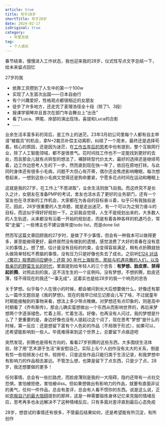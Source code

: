 ```yaml
---
article: true
title: 写于28岁
shortTitle: 写于28岁
date: 2024-02-17
isOriginal: true
category:
  - 年度总结
tag:  
  - 个人成长
---
```


春节结束，慢慢进入工作状态，我也迎来我的28岁，仪式性写点文字总结一下，给未来留点回忆

27岁的我

- 依靠工资攒到了人生中的第一个100w
- 实现了人生首次出国——日本自由行
- 有个兴趣爱好，性格观点都很相近的女朋友
- 徒步了许多地方，还走完了麦理浩径全十段（除了1、3段）
- 报课学钢琴并且首次在部门年会舞台上“出丑”
- 看了Luca、押尾、岸部的演出现场，喜提和Luca的合影
- ……

业余生活丰富多彩的背后，是工作上的迷茫。23年3月初公司里每个人都有自主申请“被裁员”的机会，拿N+2裁员补偿主动离职，纠结了一个周末，最终还是选择苟着。核心的原因，还是因为迷茫，在[工作五年后的思考](20230824_think_after_five_years_work.md)中也有提到，整个互联网行业，除了人工智能领域，都不是很景气。花时间找工作也不一定能找到更好的去处，而且那会儿就有点转型的想法了，裸辞转型代价太大，最好的选择还是继续苟着，边工作边思考人生的下一步，然而直到现在快一年了，依旧在原地打转。与此同时身体还有很多小毛病，问题不大但心有芥蒂，偶尔还会焦虑影响睡眠，每次想卷起来，一想到这些小毛病又觉得还是狗命要紧，宁愿多花点时间在运动和睡眠上

这就是我的27岁，在工作上“不思进取”，业余生活则放飞自我。而这终究不是长久之计，女朋友在准备PMP的考试，舍友也活水去了更好的业务部门，还有一个室友也在寻求新的工作机会，大家都在为各自的目标奋斗着，似乎只有我独自迷茫。因此，28岁很重要的人生命题，就是走出迷茫，有一个可以为之努力奋斗的目标，而这似乎得好好规划一下。之前我会觉得，人生不是规划出来的，大多数人的人生轨迹，从来都没有沿着一开始的规划走，而是有着各种各样的机遇巧合，常常“走偏”；一些博主也不建议做年度todo list，而是done list

然而写这篇文章回顾我的27岁时，是做了不少事情，但会有一种我本可以做得更多，甚至能做得更好，最终居然没有做到的遗憾，感觉浪费了大好的青春在没有意义的事情上。想了想，估计是没有目标的约束，会变得容易满足，稍有点折腾就扭头做简单轻松不费脑的事情，没有压力只是好像也失去了成长。之前听[E124 对话《繁花》股票顾问应健中：还原 90 年代上海股市、那些与机遇共舞的人们，以及我亲历的野蛮生长的时代](https://www.xiaoyuzhoufm.com/episode/65a4cdd32e26fb9934fbeaeb)，里面提到给年轻人的三个忠告：**有梦想、脸皮厚、禁得起折腾**。对照此刻的我，这不活生生的一个反例吗，没有梦想，不想折腾，脸皮还薄，怪不得现在的我还“一事无成”，这着实也是给28岁的我一个响亮的忠告

关于梦想。似乎每个人在很小的时候，都会被问到长大后想要做什么，好像还有那么一篇作文题目是《我的梦想》。现在的我早已经忘记那会儿写了啥，不过就童年时期能接触到的事物来看，想法上多少带点稚嫩。对梦想还有点印象的，则是高中时期看了《乔布斯传》，那会儿确实蛮想做出一个东西从而影响世界的，再后来梦想两个字逐渐褪色，忙着上班，忙着生活。好像，也再没有人问过，我的梦想是什么了？更重要的是，身边好像也没有人提起过这个词了，现在思考“梦想”是什么的时候，第一反应：还是想留下富有个人色彩的作品（不局限于形式），如果可以，还希望能影响到一些人。毕竟难得来到这个世界上，总要留下点痕迹吧

突然发现，折腾也是得有方向的，看看27岁折腾的这些东西，大多围绕生活体验，除了用”艺术源于生活“来安慰自己，实际上与个人创作没有太大的关系，倒是有剪一些视频发小红书，视频号，只是这些作品只能归类于生活记录，和我梦想中有影响力的作品相去甚远。不管怎么想，也算是留下了点东西，只是少了点，28岁，我还想要做的更多！

任何事情，总会有一些拦路虎，而脸皮薄则是我的一大阻碍，隐约还带有一点社交恐惧，害怕被拒绝，害怕被diss。但如果想做出有影响力的作品，就要有直面非议的勇气，任何一件作品，总会有差评，总会有人看不惯你的东西。说是这么说，正如[克服自己的最大阻碍](20230917_the_biggest_obstacle_of_changing_yourself.md)提到的那样，这是一种需要锻炼身体记忆来克服的情绪反应，思考再多也永远解决不了这种情绪反应，只有多面对差评直到最后心态免疫

28岁，想尝试的事情还有很多，不管最后结果如何，还是希望能有所沉淀，有所创作
